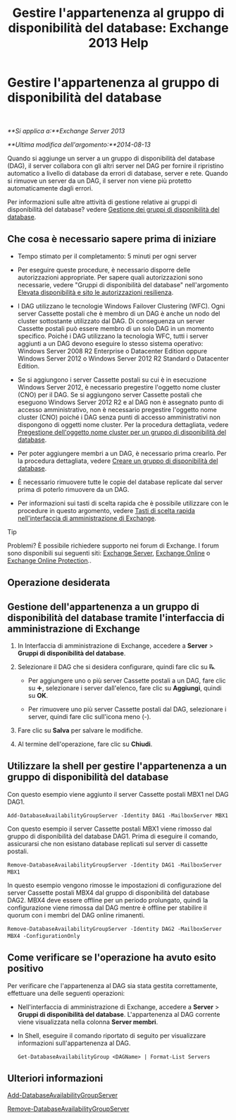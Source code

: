 ﻿---
title: "Gestire l'appartenenza al gruppo di disponibilità del database: Exchange 2013 Help"
TOCTitle: Gestire l'appartenenza al gruppo di disponibilità del database
ms:assetid: fb2ea15e-96d5-4045-b75b-b0aa5fc60479
ms:mtpsurl: https://technet.microsoft.com/it-it/library/Dd351278(v=EXCHG.150)
ms:contentKeyID: 50482070
ms.date: 05/22/2018
mtps_version: v=EXCHG.150
ms.translationtype: MT
---

# Gestire l'appartenenza al gruppo di disponibilità del database

 

_**Si applica a:**Exchange Server 2013_

_**Ultima modifica dell'argomento:**2014-08-13_

Quando si aggiunge un server a un gruppo di disponibilità del database (DAG), il server collabora con gli altri server nel DAG per fornire il ripristino automatico a livello di database da errori di database, server e rete. Quando si rimuove un server da un DAG, il server non viene più protetto automaticamente dagli errori.

Per informazioni sulle altre attività di gestione relative ai gruppi di disponibilità del database? vedere [Gestione dei gruppi di disponibilità del database](managing-database-availability-groups-exchange-2013-help.md).

## Che cosa è necessario sapere prima di iniziare

  - Tempo stimato per il completamento: 5 minuti per ogni server

  - Per eseguire queste procedure, è necessario disporre delle autorizzazioni appropriate. Per sapere quali autorizzazioni sono necessarie, vedere "Gruppi di disponibilità del database" nell'argomento [Elevata disponibilità e sito le autorizzazioni resilienza](high-availability-and-site-resilience-permissions-exchange-2013-help.md).

  - I DAG utilizzano le tecnologie Windows Failover Clustering (WFC). Ogni server Cassette postali che è membro di un DAG è anche un nodo del cluster sottostante utilizzato dal DAG. Di conseguenza un server Cassette postali può essere membro di un solo DAG in un momento specifico. Poiché i DAG utilizzano la tecnologia WFC, tutti i server aggiunti a un DAG devono eseguire lo stesso sistema operativo: Windows Server 2008 R2 Enterprise o Datacenter Edition oppure Windows Server 2012 o Windows Server 2012 R2 Standard o Datacenter Edition.

  - Se si aggiungono i server Cassette postali su cui è in esecuzione Windows Server 2012, è necessario pregestire l'oggetto nome cluster (CNO) per il DAG. Se si aggiungono server Cassette postali che eseguono Windows Server 2012 R2 e al DAG non è assegnato punto di accesso amministrativo, non è necessario pregestire l'oggetto nome cluster (CNO) poiché i DAG senza punti di accesso amministrativi non dispongono di oggetti nome cluster. Per la procedura dettagliata, vedere [Pregestione dell'oggetto nome cluster per un gruppo di disponibilità del database](pre-stage-the-cluster-name-object-for-a-database-availability-group-exchange-2013-help.md).

  - Per poter aggiungere membri a un DAG, è necessario prima crearlo. Per la procedura dettagliata, vedere [Creare un gruppo di disponibilità del database](create-a-database-availability-group-exchange-2013-help.md).

  - È necessario rimuovere tutte le copie del database replicate dal server prima di poterlo rimuovere da un DAG.

  - Per informazioni sui tasti di scelta rapida che è possibile utilizzare con le procedure in questo argomento, vedere [Tasti di scelta rapida nell'interfaccia di amministrazione di Exchange](keyboard-shortcuts-in-the-exchange-admin-center-exchange-online-protection-help.md).


> [!TIP]
> Problemi? È possibile richiedere supporto nei forum di Exchange. I forum sono disponibili sui seguenti siti: <A href="https://go.microsoft.com/fwlink/p/?linkid=60612">Exchange Server</A>, <A href="https://go.microsoft.com/fwlink/p/?linkid=267542">Exchange Online</A> o <A href="https://go.microsoft.com/fwlink/p/?linkid=285351">Exchange Online Protection</A>..



## Operazione desiderata

## Gestione dell'appartenenza a un gruppo di disponibilità del database tramite l'interfaccia di amministrazione di Exchange

1.  In Interfaccia di amministrazione di Exchange, accedere a **Server** \> **Gruppi di disponibilità del database**.

2.  Selezionare il DAG che si desidera configurare, quindi fare clic su ![Gestione dei membri DAG](images/Dd351278.d567ae56-d6cd-4edb-ab67-ad8f7c58f337(EXCHG.150).gif "Gestione dei membri DAG").
    
      - Per aggiungere uno o più server Cassette postali a un DAG, fare clic su ![Icona Aggiungi](images/JJ218640.c1e75329-d6d7-4073-a27d-498590bbb558(EXCHG.150).gif "Icona Aggiungi"), selezionare i server dall'elenco, fare clic su **Aggiungi**, quindi su **OK**.
    
      - Per rimuovere uno più server Cassette postali dal DAG, selezionare i server, quindi fare clic sull'icona meno (-).

3.  Fare clic su **Salva** per salvare le modifiche.

4.  Al termine dell'operazione, fare clic su **Chiudi**.

## Utilizzare la shell per gestire l'appartenenza a un gruppo di disponibilità del database

Con questo esempio viene aggiunto il server Cassette postali MBX1 nel DAG DAG1.

    Add-DatabaseAvailabilityGroupServer -Identity DAG1 -MailboxServer MBX1

Con questo esempio il server Cassette postali MBX1 viene rimosso dal gruppo di disponibilità del database DAG1. Prima di eseguire il comando, assicurarsi che non esistano database replicati sul server di cassette postali.

    Remove-DatabaseAvailabilityGroupServer -Identity DAG1 -MailboxServer MBX1

In questo esempio vengono rimosse le impostazioni di configurazione del server Cassette postali MBX4 dal gruppo di disponibilità del database DAG2. MBX4 deve essere offline per un periodo prolungato, quindi la configurazione viene rimossa dal DAG mentre è offline per stabilire il quorum con i membri del DAG online rimanenti.

    Remove-DatabaseAvailabilityGroupServer -Identity DAG2 -MailboxServer MBX4 -ConfigurationOnly

## Come verificare se l'operazione ha avuto esito positivo

Per verificare che l'appartenenza al DAG sia stata gestita correttamente, effettuare una delle seguenti operazioni:

  - Nell'interfaccia di amministrazione di Exchange, accedere a **Server** \> **Gruppi di disponibilità del database**. L'appartenenza al DAG corrente viene visualizzata nella colonna **Server membri**.

  - In Shell, eseguire il comando riportato di seguito per visualizzare informazioni sull'appartenenza al DAG.
    
        Get-DatabaseAvailabilityGroup <DAGName> | Format-List Servers

## Ulteriori informazioni

[Add-DatabaseAvailabilityGroupServer](https://technet.microsoft.com/it-it/library/dd298049\(v=exchg.150\))

[Remove-DatabaseAvailabilityGroupServer](https://technet.microsoft.com/it-it/library/dd297956\(v=exchg.150\))

